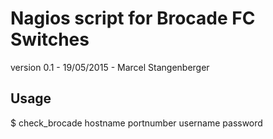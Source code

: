# Nagios script for Brocade FC Switches

version 0.1 - 19/05/2015 - Marcel Stangenberger

## Usage

$ check_brocade hostname portnumber username password

